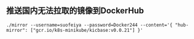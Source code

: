 ## 推送国内无法拉取的镜像到DockerHub

```
./mirror --username=suofeiya --password=Docker244 --content='{ "hub-mirror": ["gcr.io/k8s-minikube/kicbase:v0.0.21"] }'
```

